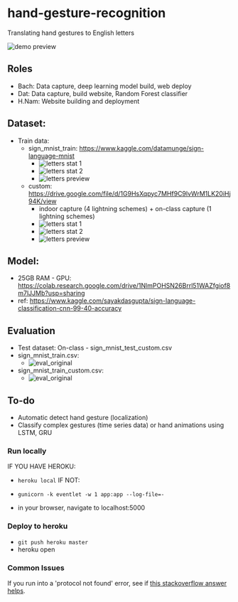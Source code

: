 # hand-gesture-recognition
Translating hand gestures to English letters

![demo preview](./pics/demo.png)

## Roles
- Bach: Data capture, deep learning model build, web deploy
- Dat: Data capture, build website, Random Forest classifier 
- H.Nam: Website building and deployment

## Dataset:
  - Train data: 
      - sign_mnist_train: https://www.kaggle.com/datamunge/sign-language-mnist
        - ![letters stat 1](./pics/sign_mnist_original_stat1.png)
        - ![letters stat 2](./pics/sign_mnist_original_stat2.png)
        - ![letters preview](./pics/sign_mnist_original_preview.png)
      - custom: https://drive.google.com/file/d/1G9HsXqpyc7MHf9C9lvWrM1LK20iHj94K/view
        - indoor capture (4 lightning schemes) + on-class capture (1 lightning schemes)
        - ![letters stat 1](./pics/custom_stat1.png)
        - ![letters stat 2](./pics/custom_stat2.png)
        - ![letters preview](./pics/custom_preview.png) 

## Model: 
  - 25GB RAM - GPU: https://colab.research.google.com/drive/1NlmPOHSN26Brrl51WAZfgiof8m7lJJMb?usp=sharing
  - ref: https://www.kaggle.com/sayakdasgupta/sign-language-classification-cnn-99-40-accuracy

## Evaluation
  - Test dataset: On-class - sign_mnist_test_custom.csv
  - sign_mnist_train.csv:
    - ![eval_original](./pics/sign_mnist_original_eval.png)
  - sign_mnist_train_custom.csv:
    - ![eval_original](./pics/custom_eval.png)

## To-do
- Automatic detect hand gesture (localization)
- Classify complex gestures (time series data) or hand animations using LSTM, GRU 


### Run locally

IF YOU HAVE HEROKU:
- `heroku local`
IF NOT:
- `gunicorn -k eventlet -w 1 app:app --log-file=-`

- in your browser, navigate to localhost:5000

### Deploy to heroku

- `git push heroku master`
- heroku open

### Common Issues

If you run into a 'protocol not found' error, see if [this stackoverflow answer helps](https://stackoverflow.com/questions/40184788/protocol-not-found-socket-getprotobyname).
